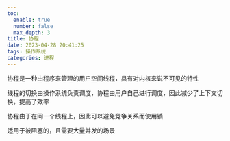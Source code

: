 ```yaml
---
toc:
  enable: true
  number: false
  max_depth: 3
title: 协程
date: 2023-04-28 20:41:25
tags: 操作系统
categories: 进程
---
```


协程是一种由程序来管理的用户空间线程，具有对内核来说不可见的特性

线程的切换由操作系统负责调度，协程由用户自己进行调度，因此减少了上下文切换，提高了效率

协程由于在同一个线程上，因此可以避免竞争关系而使用锁

适用于被阻塞的，且需要大量并发的场景